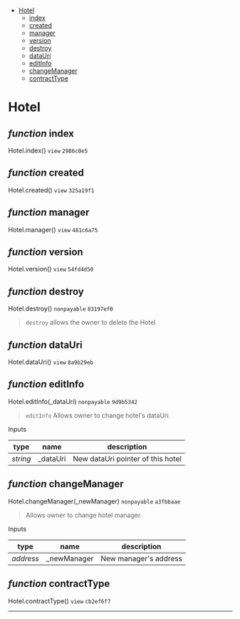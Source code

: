 * [Hotel](#hotel)
  * [index](#function-index)
  * [created](#function-created)
  * [manager](#function-manager)
  * [version](#function-version)
  * [destroy](#function-destroy)
  * [dataUri](#function-datauri)
  * [editInfo](#function-editinfo)
  * [changeManager](#function-changemanager)
  * [contractType](#function-contracttype)

# Hotel


## *function* index

Hotel.index() `view` `2986c0e5`





## *function* created

Hotel.created() `view` `325a19f1`





## *function* manager

Hotel.manager() `view` `481c6a75`





## *function* version

Hotel.version() `view` `54fd4d50`





## *function* destroy

Hotel.destroy() `nonpayable` `83197ef0`

> `destroy` allows the owner to delete the Hotel




## *function* dataUri

Hotel.dataUri() `view` `8a9b29eb`





## *function* editInfo

Hotel.editInfo(_dataUri) `nonpayable` `9d9b5342`

> `editInfo` Allows owner to change hotel's dataUri.

Inputs

| **type** | **name** | **description** |
|-|-|-|
| *string* | _dataUri | New dataUri pointer of this hotel |


## *function* changeManager

Hotel.changeManager(_newManager) `nonpayable` `a3fbbaae`

> Allows owner to change hotel manager.

Inputs

| **type** | **name** | **description** |
|-|-|-|
| *address* | _newManager | New manager's address |


## *function* contractType

Hotel.contractType() `view` `cb2ef6f7`






---